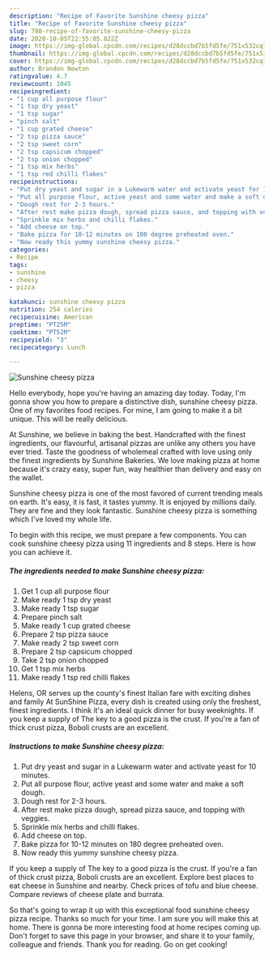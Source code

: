 ```yaml
---
description: "Recipe of Favorite Sunshine cheesy pizza"
title: "Recipe of Favorite Sunshine cheesy pizza"
slug: 780-recipe-of-favorite-sunshine-cheesy-pizza
date: 2020-10-05T22:55:05.822Z
image: https://img-global.cpcdn.com/recipes/d28dccbd7b5fd5fe/751x532cq70/sunshine-cheesy-pizza-recipe-main-photo.jpg
thumbnail: https://img-global.cpcdn.com/recipes/d28dccbd7b5fd5fe/751x532cq70/sunshine-cheesy-pizza-recipe-main-photo.jpg
cover: https://img-global.cpcdn.com/recipes/d28dccbd7b5fd5fe/751x532cq70/sunshine-cheesy-pizza-recipe-main-photo.jpg
author: Brandon Newton
ratingvalue: 4.7
reviewcount: 1045
recipeingredient:
- "1 cup all purpose flour"
- "1 tsp dry yeast"
- "1 tsp sugar"
- "pinch salt"
- "1 cup grated cheese"
- "2 tsp pizza sauce"
- "2 tsp sweet corn"
- "2 tsp capsicum chopped"
- "2 tsp onion chopped"
- "1 tsp mix herbs"
- "1 tsp red chilli flakes"
recipeinstructions:
- "Put dry yeast and sugar in a Lukewarm water and activate yeast for 10 minutes."
- "Put all purpose flour, active yeast and some water and make a soft dough."
- "Dough rest for 2-3 hours."
- "After rest make pizza dough, spread pizza sauce, and topping with veggies."
- "Sprinkle mix herbs and chilli flakes."
- "Add cheese on top."
- "Bake pizza for 10-12 minutes on 180 degree preheated oven."
- "Now ready this yummy sunshine cheesy pizza."
categories:
- Recipe
tags:
- sunshine
- cheesy
- pizza

katakunci: sunshine cheesy pizza 
nutrition: 254 calories
recipecuisine: American
preptime: "PT25M"
cooktime: "PT52M"
recipeyield: "3"
recipecategory: Lunch

---
```



![Sunshine cheesy pizza](https://img-global.cpcdn.com/recipes/d28dccbd7b5fd5fe/751x532cq70/sunshine-cheesy-pizza-recipe-main-photo.jpg)

Hello everybody, hope you're having an amazing day today. Today, I'm gonna show you how to prepare a distinctive dish, sunshine cheesy pizza. One of my favorites food recipes. For mine, I am going to make it a bit unique. This will be really delicious.

At Sunshine, we believe in baking the best. Handcrafted with the finest ingredients, our flavourful, artisanal pizzas are unlike any others you have ever tried. Taste the goodness of wholemeal crafted with love using only the finest ingredients by Sunshine Bakeries. We love making pizza at home because it&#39;s crazy easy, super fun, way healthier than delivery and easy on the wallet.

Sunshine cheesy pizza is one of the most favored of current trending meals on earth. It's easy, it is fast, it tastes yummy. It is enjoyed by millions daily. They are fine and they look fantastic. Sunshine cheesy pizza is something which I've loved my whole life.


To begin with this recipe, we must prepare a few components. You can cook sunshine cheesy pizza using 11 ingredients and 8 steps. Here is how you can achieve it.

<!--inarticleads1-->

##### The ingredients needed to make Sunshine cheesy pizza:

1. Get 1 cup all purpose flour
1. Make ready 1 tsp dry yeast
1. Make ready 1 tsp sugar
1. Prepare pinch salt
1. Make ready 1 cup grated cheese
1. Prepare 2 tsp pizza sauce
1. Make ready 2 tsp sweet corn
1. Prepare 2 tsp capsicum chopped
1. Take 2 tsp onion chopped
1. Get 1 tsp mix herbs
1. Make ready 1 tsp red chilli flakes


Helens, OR serves up the county&#39;s finest Italian fare with exciting dishes and family At SunShine Pizza, every dish is created using only the freshest, finest ingredients. I think it&#39;s an ideal quick dinner for busy weeknights. If you keep a supply of The key to a good pizza is the crust. If you&#39;re a fan of thick crust pizza, Boboli crusts are an excellent. 

<!--inarticleads2-->

##### Instructions to make Sunshine cheesy pizza:

1. Put dry yeast and sugar in a Lukewarm water and activate yeast for 10 minutes.
1. Put all purpose flour, active yeast and some water and make a soft dough.
1. Dough rest for 2-3 hours.
1. After rest make pizza dough, spread pizza sauce, and topping with veggies.
1. Sprinkle mix herbs and chilli flakes.
1. Add cheese on top.
1. Bake pizza for 10-12 minutes on 180 degree preheated oven.
1. Now ready this yummy sunshine cheesy pizza.


If you keep a supply of The key to a good pizza is the crust. If you&#39;re a fan of thick crust pizza, Boboli crusts are an excellent. Explore best places to eat cheese in Sunshine and nearby. Check prices of tofu and blue cheese. Compare reviews of cheese plate and burrata. 

So that's going to wrap it up with this exceptional food sunshine cheesy pizza recipe. Thanks so much for your time. I am sure you will make this at home. There is gonna be more interesting food at home recipes coming up. Don't forget to save this page in your browser, and share it to your family, colleague and friends. Thank you for reading. Go on get cooking!
